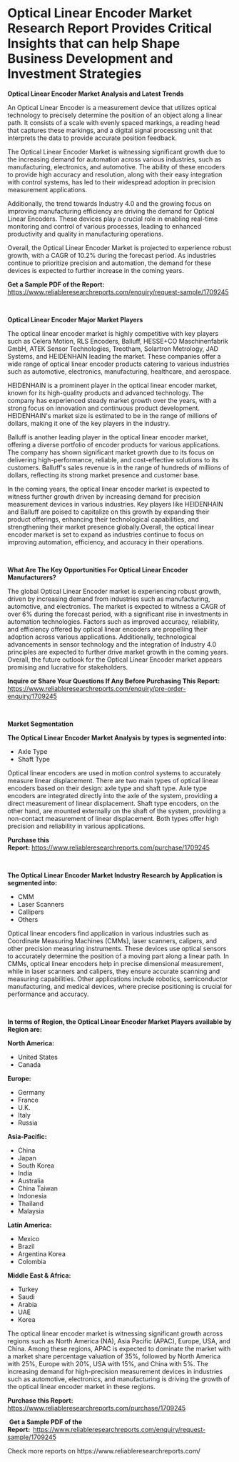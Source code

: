 <p><h1>Optical Linear Encoder Market Research Report Provides Critical Insights that can help Shape Business Development and Investment Strategies</h1></p><p><strong>Optical Linear Encoder Market Analysis and Latest Trends</strong></p>
<p><p>An Optical Linear Encoder is a measurement device that utilizes optical technology to precisely determine the position of an object along a linear path. It consists of a scale with evenly spaced markings, a reading head that captures these markings, and a digital signal processing unit that interprets the data to provide accurate position feedback.</p><p>The Optical Linear Encoder Market is witnessing significant growth due to the increasing demand for automation across various industries, such as manufacturing, electronics, and automotive. The ability of these encoders to provide high accuracy and resolution, along with their easy integration with control systems, has led to their widespread adoption in precision measurement applications.</p><p>Additionally, the trend towards Industry 4.0 and the growing focus on improving manufacturing efficiency are driving the demand for Optical Linear Encoders. These devices play a crucial role in enabling real-time monitoring and control of various processes, leading to enhanced productivity and quality in manufacturing operations.</p><p>Overall, the Optical Linear Encoder Market is projected to experience robust growth, with a CAGR of 10.2% during the forecast period. As industries continue to prioritize precision and automation, the demand for these devices is expected to further increase in the coming years.</p></p>
<p><strong>Get a Sample PDF of the Report:&nbsp;</strong> <a href="https://www.reliableresearchreports.com/enquiry/request-sample/1709245">https://www.reliableresearchreports.com/enquiry/request-sample/1709245</a></p>
<p>&nbsp;</p>
<p><strong>Optical Linear Encoder Major Market Players</strong></p>
<p><p>The optical linear encoder market is highly competitive with key players such as Celera Motion, RLS Encoders, Balluff, HESSE+CO Maschinenfabrik GmbH, ATEK Sensor Technologies, Treotham, Solartron Metrology, JAD Systems, and HEIDENHAIN leading the market. These companies offer a wide range of optical linear encoder products catering to various industries such as automotive, electronics, manufacturing, healthcare, and aerospace.</p><p>HEIDENHAIN is a prominent player in the optical linear encoder market, known for its high-quality products and advanced technology. The company has experienced steady market growth over the years, with a strong focus on innovation and continuous product development. HEIDENHAIN's market size is estimated to be in the range of millions of dollars, making it one of the key players in the industry.</p><p>Balluff is another leading player in the optical linear encoder market, offering a diverse portfolio of encoder products for various applications. The company has shown significant market growth due to its focus on delivering high-performance, reliable, and cost-effective solutions to its customers. Balluff's sales revenue is in the range of hundreds of millions of dollars, reflecting its strong market presence and customer base.</p><p>In the coming years, the optical linear encoder market is expected to witness further growth driven by increasing demand for precision measurement devices in various industries. Key players like HEIDENHAIN and Balluff are poised to capitalize on this growth by expanding their product offerings, enhancing their technological capabilities, and strengthening their market presence globally.Overall, the optical linear encoder market is set to expand as industries continue to focus on improving automation, efficiency, and accuracy in their operations.</p></p>
<p>&nbsp;</p>
<p><strong>What Are The Key Opportunities For Optical Linear Encoder Manufacturers?</strong></p>
<p><p>The global Optical Linear Encoder market is experiencing robust growth, driven by increasing demand from industries such as manufacturing, automotive, and electronics. The market is expected to witness a CAGR of over 6% during the forecast period, with a significant rise in investments in automation technologies. Factors such as improved accuracy, reliability, and efficiency offered by optical linear encoders are propelling their adoption across various applications. Additionally, technological advancements in sensor technology and the integration of Industry 4.0 principles are expected to further drive market growth in the coming years. Overall, the future outlook for the Optical Linear Encoder market appears promising and lucrative for stakeholders.</p></p>
<p><strong>Inquire or Share Your Questions If Any Before Purchasing This Report:</strong> <a href="https://www.reliableresearchreports.com/enquiry/pre-order-enquiry/1709245">https://www.reliableresearchreports.com/enquiry/pre-order-enquiry/1709245</a></p>
<p>&nbsp;</p>
<p><strong>Market Segmentation</strong></p>
<p><strong>The Optical Linear Encoder Market Analysis by types is segmented into:</strong></p>
<p><ul><li>Axle Type</li><li>Shaft Type</li></ul></p>
<p><p>Optical linear encoders are used in motion control systems to accurately measure linear displacement. There are two main types of optical linear encoders based on their design: axle type and shaft type. Axle type encoders are integrated directly into the axle of the system, providing a direct measurement of linear displacement. Shaft type encoders, on the other hand, are mounted externally on the shaft of the system, providing a non-contact measurement of linear displacement. Both types offer high precision and reliability in various applications.</p></p>
<p><strong>Purchase this Report:&nbsp;</strong><a href="https://www.reliableresearchreports.com/purchase/1709245">https://www.reliableresearchreports.com/purchase/1709245</a></p>
<p>&nbsp;</p>
<p><strong>The Optical Linear Encoder Market Industry Research by Application is segmented into:</strong></p>
<p><ul><li>CMM</li><li>Laser Scanners</li><li>Callipers</li><li>Others</li></ul></p>
<p><p>Optical linear encoders find application in various industries such as Coordinate Measuring Machines (CMMs), laser scanners, calipers, and other precision measuring instruments. These devices use optical sensors to accurately determine the position of a moving part along a linear path. In CMMs, optical linear encoders help in precise dimensional measurement, while in laser scanners and calipers, they ensure accurate scanning and measuring capabilities. Other applications include robotics, semiconductor manufacturing, and medical devices, where precise positioning is crucial for performance and accuracy.</p></p>
<p>&nbsp;</p>
<p><strong>In terms of Region, the Optical Linear Encoder Market Players available by Region are:</strong></p>
<p>
    <p> <strong> North America: </strong>
        <ul>
            <li>United States</li>
            <li>Canada</li>
        </ul>
        </p> 
    <p> <strong> Europe: </strong>
        <ul>
            <li>Germany</li>
            <li>France</li>
            <li>U.K.</li>
            <li>Italy</li>
            <li>Russia</li>
        </ul>
        </p> 
    <p> <strong> Asia-Pacific: </strong>
        <ul>
            <li>China</li>
            <li>Japan</li>
            <li>South Korea</li>
            <li>India</li>
            <li>Australia</li>
            <li>China Taiwan</li>
            <li>Indonesia</li>
            <li>Thailand</li>
            <li>Malaysia</li>
        </ul>
        </p> 
    <p> <strong> Latin America: </strong>
        <ul>
            <li>Mexico</li>
            <li>Brazil</li>
            <li>Argentina Korea</li>
            <li>Colombia</li>
        </ul>
        </p> 
    <p> <strong> Middle East & Africa: </strong>
        <ul>
            <li>Turkey</li>
            <li>Saudi</li>
            <li>Arabia</li>
            <li>UAE</li>
            <li>Korea</li>
        </ul>
    </p>
    </p>
<p><p>The optical linear encoder market is witnessing significant growth across regions such as North America (NA), Asia Pacific (APAC), Europe, USA, and China. Among these regions, APAC is expected to dominate the market with a market share percentage valuation of 35%, followed by North America with 25%, Europe with 20%, USA with 15%, and China with 5%. The increasing demand for high-precision measurement devices in industries such as automotive, electronics, and manufacturing is driving the growth of the optical linear encoder market in these regions.</p></p>
<p><strong>Purchase this Report: </strong><a href="https://www.reliableresearchreports.com/purchase/1709245">https://www.reliableresearchreports.com/purchase/1709245</a></p>
<p>&nbsp;<strong>Get a Sample PDF of the Report:&nbsp;&nbsp;</strong><a href="https://www.reliableresearchreports.com/enquiry/request-sample/1709245">https://www.reliableresearchreports.com/enquiry/request-sample/1709245</a></p>
<p><strong></strong></p>
<p>Check more reports on https://www.reliableresearchreports.com/</p>